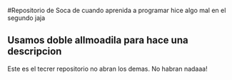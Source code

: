 #Repositorio de Soca de cuando aprenida a programar
hice algo mal en el segundo jaja

## Usamos doble allmoadila para hace una descripcion
Este es el tecrer repositorio no abran los demas.
No habran nadaaa!
